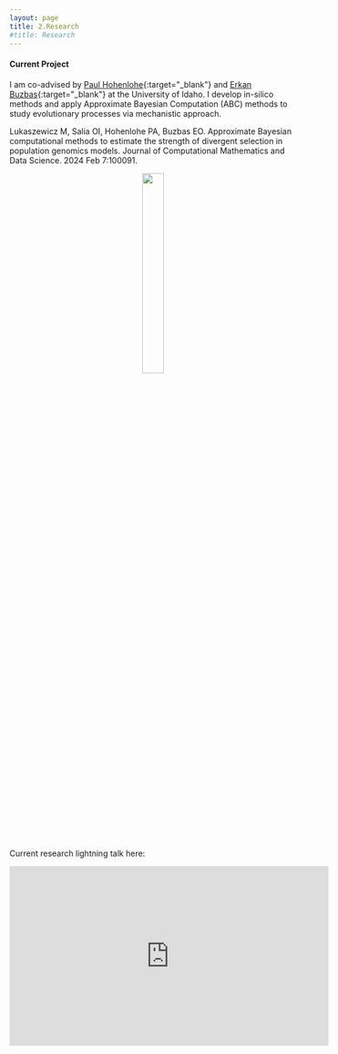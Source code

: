 ```yaml
---
layout: page
title: 2.Research 
#title: Research 
---
```



#### Current Project ####
I am co-advised by [Paul Hohenlohe](http://hohenlohelab.github.io/){:target="_blank"} and [Erkan Buzbas](http://webpages.uidaho.edu/erkanbuzbas/){:target="_blank"} at the University of Idaho. I develop in-silico methods and apply Approximate Bayesian Computation (ABC) methods to study evolutionary processes via mechanistic approach. 


Lukaszewicz M, Salia OI, Hohenlohe PA, Buzbas EO. Approximate Bayesian computational methods to estimate the strength of divergent selection in population genomics models. Journal of Computational Mathematics and Data Science. 2024 Feb 7:100091.




<figure><center>
  <img width="30%" height="30%" src="https://martynalukaszewicz.github.io/stochastic.png"/>
</center></figure>

Current research lightning talk here:
<iframe width="560" height="315" src="https://www.youtube.com/embed/0agLNg-iVgc" title="YouTube video player" frameborder="0" allow="accelerometer; autoplay; clipboard-write; encrypted-media; gyroscope; picture-in-picture" allowfullscreen></iframe>













